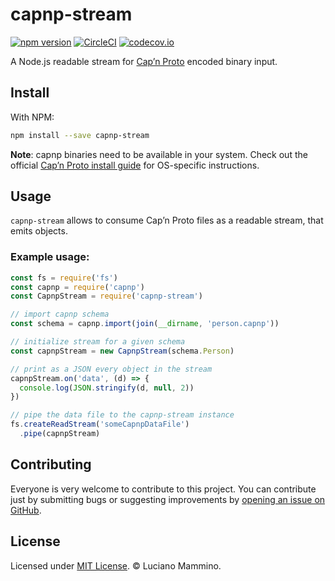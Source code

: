 # capnp-stream

[![npm version](https://badge.fury.io/js/capnp-stream.svg)](http://badge.fury.io/js/capnp-stream)
[![CircleCI](https://circleci.com/gh/lmammino/capnp-stream.svg?style=shield)](https://circleci.com/gh/lmammino/capnp-stream)
[![codecov.io](https://codecov.io/gh/lmammino/capnp-stream/coverage.svg?branch=master)](https://codecov.io/gh/lmammino/capnp-stream)

A Node.js readable stream for [Cap’n Proto](https://capnproto.org/) encoded binary input.


## Install

With NPM:

```bash
npm install --save capnp-stream
```

**Note**: capnp binaries need to be available in your system. Check out the official
[Cap’n Proto install guide](https://capnproto.org/install.html) for OS-specific instructions.


## Usage

`capnp-stream` allows to consume Cap’n Proto files as a readable stream, that emits
objects.


### Example usage:

```javascript
const fs = require('fs')
const capnp = require('capnp')
const CapnpStream = require('capnp-stream')

// import capnp schema
const schema = capnp.import(join(__dirname, 'person.capnp'))

// initialize stream for a given schema
const capnpStream = new CapnpStream(schema.Person)

// print as a JSON every object in the stream
capnpStream.on('data', (d) => {
  console.log(JSON.stringify(d, null, 2))
})

// pipe the data file to the capnp-stream instance
fs.createReadStream('someCapnpDataFile')
  .pipe(capnpStream)
```


## Contributing

Everyone is very welcome to contribute to this project.
You can contribute just by submitting bugs or suggesting improvements by
[opening an issue on GitHub](https://github.com/lmammino/capnp-stream/issues).


## License

Licensed under [MIT License](LICENSE). © Luciano Mammino.
